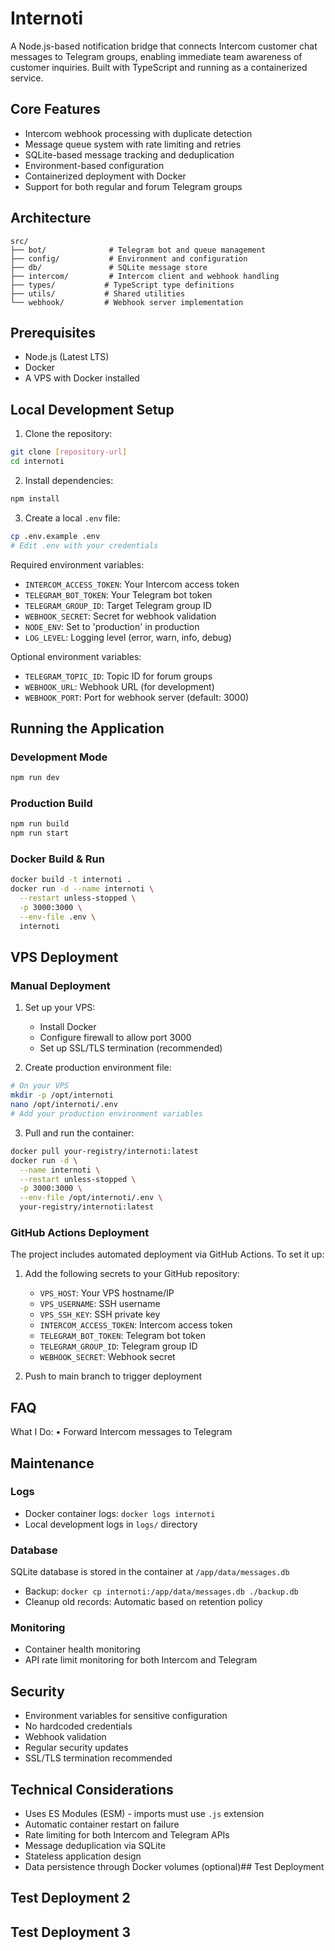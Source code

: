 # Internoti

A Node.js-based notification bridge that connects Intercom customer chat messages to Telegram groups, enabling immediate team awareness of customer inquiries. Built with TypeScript and running as a containerized service.

## Core Features

- Intercom webhook processing with duplicate detection
- Message queue system with rate limiting and retries
- SQLite-based message tracking and deduplication
- Environment-based configuration
- Containerized deployment with Docker
- Support for both regular and forum Telegram groups

## Architecture

```
src/
├── bot/              # Telegram bot and queue management
├── config/           # Environment and configuration
├── db/               # SQLite message store
├── intercom/         # Intercom client and webhook handling
├── types/           # TypeScript type definitions
├── utils/           # Shared utilities
└── webhook/         # Webhook server implementation
```

## Prerequisites

- Node.js (Latest LTS)
- Docker
- A VPS with Docker installed

## Local Development Setup

1. Clone the repository:
```bash
git clone [repository-url]
cd internoti
```

2. Install dependencies:
```bash
npm install
```

3. Create a local `.env` file:
```bash
cp .env.example .env
# Edit .env with your credentials
```

Required environment variables:
- `INTERCOM_ACCESS_TOKEN`: Your Intercom access token
- `TELEGRAM_BOT_TOKEN`: Your Telegram bot token
- `TELEGRAM_GROUP_ID`: Target Telegram group ID
- `WEBHOOK_SECRET`: Secret for webhook validation
- `NODE_ENV`: Set to 'production' in production
- `LOG_LEVEL`: Logging level (error, warn, info, debug)

Optional environment variables:
- `TELEGRAM_TOPIC_ID`: Topic ID for forum groups
- `WEBHOOK_URL`: Webhook URL (for development)
- `WEBHOOK_PORT`: Port for webhook server (default: 3000)

## Running the Application

### Development Mode
```bash
npm run dev
```

### Production Build
```bash
npm run build
npm run start
```

### Docker Build & Run
```bash
docker build -t internoti .
docker run -d --name internoti \
  --restart unless-stopped \
  -p 3000:3000 \
  --env-file .env \
  internoti
```

## VPS Deployment

### Manual Deployment

1. Set up your VPS:
   - Install Docker
   - Configure firewall to allow port 3000
   - Set up SSL/TLS termination (recommended)

2. Create production environment file:
```bash
# On your VPS
mkdir -p /opt/internoti
nano /opt/internoti/.env
# Add your production environment variables
```

3. Pull and run the container:
```bash
docker pull your-registry/internoti:latest
docker run -d \
  --name internoti \
  --restart unless-stopped \
  -p 3000:3000 \
  --env-file /opt/internoti/.env \
  your-registry/internoti:latest
```

### GitHub Actions Deployment

The project includes automated deployment via GitHub Actions. To set it up:

1. Add the following secrets to your GitHub repository:
   - `VPS_HOST`: Your VPS hostname/IP
   - `VPS_USERNAME`: SSH username
   - `VPS_SSH_KEY`: SSH private key
   - `INTERCOM_ACCESS_TOKEN`: Intercom access token
   - `TELEGRAM_BOT_TOKEN`: Telegram bot token
   - `TELEGRAM_GROUP_ID`: Telegram group ID
   - `WEBHOOK_SECRET`: Webhook secret

2. Push to main branch to trigger deployment

## FAQ

What I Do:
• Forward Intercom messages to Telegram

## Maintenance

### Logs
- Docker container logs: `docker logs internoti`
- Local development logs in `logs/` directory

### Database
SQLite database is stored in the container at `/app/data/messages.db`
- Backup: `docker cp internoti:/app/data/messages.db ./backup.db`
- Cleanup old records: Automatic based on retention policy

### Monitoring
- Container health monitoring
- API rate limit monitoring for both Intercom and Telegram

## Security

- Environment variables for sensitive configuration
- No hardcoded credentials
- Webhook validation
- Regular security updates
- SSL/TLS termination recommended

## Technical Considerations

- Uses ES Modules (ESM) - imports must use `.js` extension
- Automatic container restart on failure
- Rate limiting for both Intercom and Telegram APIs
- Message deduplication via SQLite
- Stateless application design
- Data persistence through Docker volumes (optional)## Test Deployment
## Test Deployment 2
## Test Deployment 3
